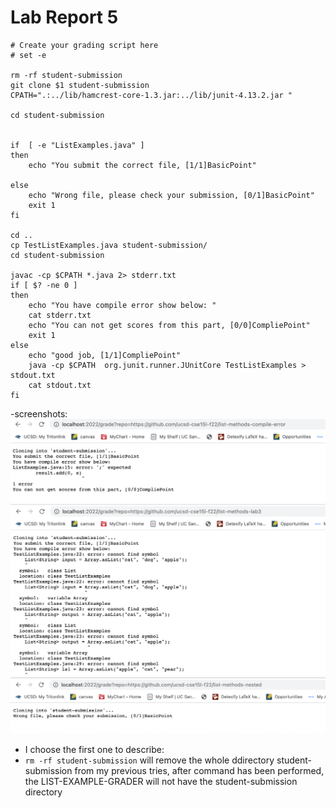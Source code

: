 # Lab Report 5
```
# Create your grading script here
# set -e

rm -rf student-submission
git clone $1 student-submission
CPATH=".:../lib/hamcrest-core-1.3.jar:../lib/junit-4.13.2.jar "

cd student-submission


if  [ -e "ListExamples.java" ] 
then
    echo "You submit the correct file, [1/1]BasicPoint"
    
else
    echo "Wrong file, please check your submission, [0/1]BasicPoint"
    exit 1
fi

cd ..
cp TestListExamples.java student-submission/
cd student-submission

javac -cp $CPATH *.java 2> stderr.txt 
if [ $? -ne 0 ] 
then
    echo "You have compile error show below: "
    cat stderr.txt
    echo "You can not get scores from this part, [0/0]CompliePoint"
    exit 1
else
    echo "good job, [1/1]CompliePoint"
    java -cp $CPATH  org.junit.runner.JUnitCore TestListExamples > stdout.txt
    cat stdout.txt
fi
```
-screenshots:
![Image](5.1.png)
![Image](5.2.png)
![Image](5.3.png)
- I choose the first one to describe:
- `rm -rf student-submission` will remove the whole ddirectory student-submission from my previous tries, after command has been performed, the LIST-EXAMPLE-GRADER will not have the student-submission directory





